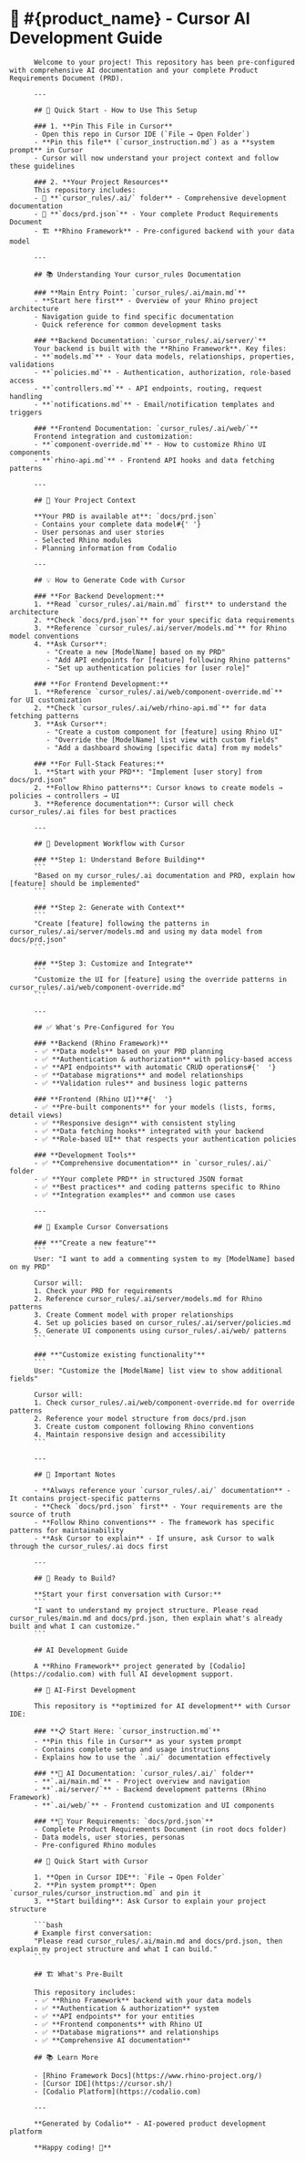 # 🎯 #{product_name} - Cursor AI Development Guide

          Welcome to your project! This repository has been pre-configured with comprehensive AI documentation and your complete Product Requirements Document (PRD).

          ---

          ## 🚀 Quick Start - How to Use This Setup

          ### 1. **Pin This File in Cursor**
          - Open this repo in Cursor IDE (`File → Open Folder`)
          - **Pin this file** (`cursor_instruction.md`) as a **system prompt** in Cursor
          - Cursor will now understand your project context and follow these guidelines

          ### 2. **Your Project Resources**
          This repository includes:
          - 📁 **`cursor_rules/.ai/` folder** - Comprehensive development documentation
          - 📄 **`docs/prd.json`** - Your complete Product Requirements Document
          - 🏗️ **Rhino Framework** - Pre-configured backend with your data model

          ---

          ## 📚 Understanding Your cursor_rules Documentation

          ### **Main Entry Point: `cursor_rules/.ai/main.md`**
          - **Start here first** - Overview of your Rhino project architecture
          - Navigation guide to find specific documentation
          - Quick reference for common development tasks

          ### **Backend Documentation: `cursor_rules/.ai/server/`**
          Your backend is built with the **Rhino Framework**. Key files:
          - **`models.md`** - Your data models, relationships, properties, validations
          - **`policies.md`** - Authentication, authorization, role-based access
          - **`controllers.md`** - API endpoints, routing, request handling
          - **`notifications.md`** - Email/notification templates and triggers

          ### **Frontend Documentation: `cursor_rules/.ai/web/`**
          Frontend integration and customization:
          - **`component-override.md`** - How to customize Rhino UI components
          - **`rhino-api.md`** - Frontend API hooks and data fetching patterns

          ---

          ## 🎯 Your Project Context

          **Your PRD is available at**: `docs/prd.json`
          - Contains your complete data model#{' '}
          - User personas and user stories
          - Selected Rhino modules
          - Planning information from Codalio

          ---

          ## 💡 How to Generate Code with Cursor

          ### **For Backend Development:**
          1. **Read `cursor_rules/.ai/main.md` first** to understand the architecture
          2. **Check `docs/prd.json`** for your specific data requirements
          3. **Reference `cursor_rules/.ai/server/models.md`** for Rhino model conventions
          4. **Ask Cursor**:
             - "Create a new [ModelName] based on my PRD"
             - "Add API endpoints for [feature] following Rhino patterns"
             - "Set up authentication policies for [user role]"

          ### **For Frontend Development:**
          1. **Reference `cursor_rules/.ai/web/component-override.md`** for UI customization
          2. **Check `cursor_rules/.ai/web/rhino-api.md`** for data fetching patterns
          3. **Ask Cursor**:
             - "Create a custom component for [feature] using Rhino UI"
             - "Override the [ModelName] list view with custom fields"
             - "Add a dashboard showing [specific data] from my models"

          ### **For Full-Stack Features:**
          1. **Start with your PRD**: "Implement [user story] from docs/prd.json"
          2. **Follow Rhino patterns**: Cursor knows to create models → policies → controllers → UI
          3. **Reference documentation**: Cursor will check cursor_rules/.ai files for best practices

          ---

          ## 🔧 Development Workflow with Cursor

          ### **Step 1: Understand Before Building**
          ```
          "Based on my cursor_rules/.ai documentation and PRD, explain how [feature] should be implemented"
          ```

          ### **Step 2: Generate with Context**
          ```
          "Create [feature] following the patterns in cursor_rules/.ai/server/models.md and using my data model from docs/prd.json"
          ```

          ### **Step 3: Customize and Integrate**
          ```
          "Customize the UI for [feature] using the override patterns in cursor_rules/.ai/web/component-override.md"
          ```

          ---

          ## ✅ What's Pre-Configured for You

          ### **Backend (Rhino Framework)**
          - ✅ **Data models** based on your PRD planning
          - ✅ **Authentication & authorization** with policy-based access
          - ✅ **API endpoints** with automatic CRUD operations#{'  '}
          - ✅ **Database migrations** and model relationships
          - ✅ **Validation rules** and business logic patterns

          ### **Frontend (Rhino UI)**#{'  '}
          - ✅ **Pre-built components** for your models (lists, forms, detail views)
          - ✅ **Responsive design** with consistent styling
          - ✅ **Data fetching hooks** integrated with your backend
          - ✅ **Role-based UI** that respects your authentication policies

          ### **Development Tools**
          - ✅ **Comprehensive documentation** in `cursor_rules/.ai/` folder
          - ✅ **Your complete PRD** in structured JSON format
          - ✅ **Best practices** and coding patterns specific to Rhino
          - ✅ **Integration examples** and common use cases

          ---

          ## 🎪 Example Cursor Conversations

          ### **"Create a new feature"**
          ```
          User: "I want to add a commenting system to my [ModelName] based on my PRD"

          Cursor will:
          1. Check your PRD for requirements
          2. Reference cursor_rules/.ai/server/models.md for Rhino patterns
          3. Create Comment model with proper relationships
          4. Set up policies based on cursor_rules/.ai/server/policies.md
          5. Generate UI components using cursor_rules/.ai/web/ patterns
          ```

          ### **"Customize existing functionality"**
          ```
          User: "Customize the [ModelName] list view to show additional fields"

          Cursor will:
          1. Check cursor_rules/.ai/web/component-override.md for override patterns
          2. Reference your model structure from docs/prd.json
          3. Create custom component following Rhino conventions
          4. Maintain responsive design and accessibility
          ```

          ---

          ## 🚨 Important Notes

          - **Always reference your `cursor_rules/.ai/` documentation** - It contains project-specific patterns
          - **Check `docs/prd.json` first** - Your requirements are the source of truth
          - **Follow Rhino conventions** - The framework has specific patterns for maintainability
          - **Ask Cursor to explain** - If unsure, ask Cursor to walk through the cursor_rules/.ai docs first

          ---

          ## 🎯 Ready to Build?

          **Start your first conversation with Cursor:**
          ```
          "I want to understand my project structure. Please read cursor_rules/main.md and docs/prd.json, then explain what's already built and what I can customize."
          ```
         
          ## AI Development Guide

          A **Rhino Framework** project generated by [Codalio](https://codalio.com) with full AI development support.

          ## 🤖 AI-First Development

          This repository is **optimized for AI development** with Cursor IDE:

          ### **📋 Start Here: `cursor_instruction.md`**
          - **Pin this file in Cursor** as your system prompt
          - Contains complete setup and usage instructions
          - Explains how to use the `.ai/` documentation effectively

          ### **📁 AI Documentation: `cursor_rules/.ai/` folder**
          - **`.ai/main.md`** - Project overview and navigation
          - **`.ai/server/`** - Backend development patterns (Rhino Framework)
          - **`.ai/web/`** - Frontend customization and UI components

          ### **📄 Your Requirements: `docs/prd.json`**
          - Complete Product Requirements Document (in root docs folder)
          - Data models, user stories, personas
          - Pre-configured Rhino modules

          ## 🚀 Quick Start with Cursor

          1. **Open in Cursor IDE**: `File → Open Folder`
          2. **Pin system prompt**: Open `cursor_rules/cursor_instruction.md` and pin it
          3. **Start building**: Ask Cursor to explain your project structure

          ```bash
          # Example first conversation:
          "Please read cursor_rules/.ai/main.md and docs/prd.json, then explain my project structure and what I can build."
          ```

          ## 🏗️ What's Pre-Built

          This repository includes:
          - ✅ **Rhino Framework** backend with your data models
          - ✅ **Authentication & authorization** system
          - ✅ **API endpoints** for your entities
          - ✅ **Frontend components** with Rhino UI
          - ✅ **Database migrations** and relationships
          - ✅ **Comprehensive AI documentation**

          ## 📚 Learn More

          - [Rhino Framework Docs](https://www.rhino-project.org/)
          - [Cursor IDE](https://cursor.sh/)
          - [Codalio Platform](https://codalio.com)

          ---

          **Generated by Codalio** - AI-powered product development platform

          **Happy coding! 🚀**